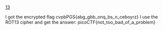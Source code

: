 [13](https://play.picoctf.org/practice/challenge/62?category=2&page=1)

I got the encrypted flag cvpbPGS{abg_gbb_onq_bs_n_ceboyrz}
I use the ROT13 cipher and get the answer: picoCTF{not_too_bad_of_a_problem}